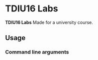 TDIU16 Labs
======
**TDIU16 Labs** Made for a university course.

## Usage

### Command line arguments
